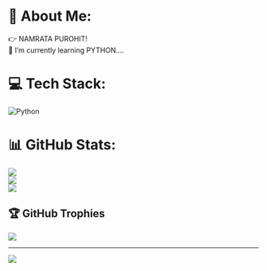 # 💫 About Me:
👉 NAMRATA PUROHIT!<br>🌱 I’m currently learning PYTHON....


# 💻 Tech Stack:
![Python](https://img.shields.io/badge/python-3670A0?style=for-the-badge&logo=python&logoColor=ffdd54)
# 📊 GitHub Stats:
![](https://github-readme-stats.vercel.app/api?username=PUROHIT-NAMRATA&theme=dark&hide_border=true&include_all_commits=false&count_private=false)<br/>
![](https://github-readme-streak-stats.herokuapp.com/?user=PUROHIT-NAMRATA&theme=dark&hide_border=true)<br/>
![](https://github-readme-stats.vercel.app/api/top-langs/?username=PUROHIT-NAMRATA&theme=dark&hide_border=true&include_all_commits=false&count_private=false&layout=compact)

## 🏆 GitHub Trophies
![](https://github-profile-trophy.vercel.app/?username=PUROHIT-NAMRATA&theme=radical&no-frame=true&no-bg=true&margin-w=4)

---
[![](https://visitcount.itsvg.in/api?id=PUROHIT-NAMRATA&icon=0&color=0)](https://visitcount.itsvg.in)

<!-- Proudly created with GPRM ( https://gprm.itsvg.in ) -->
